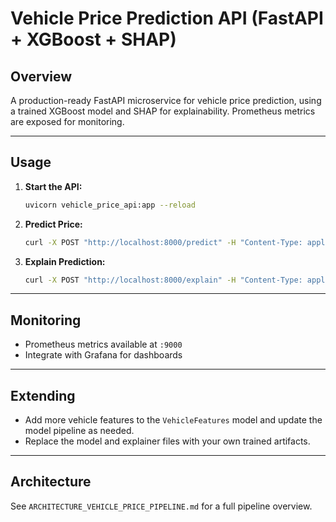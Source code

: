 # Vehicle Price Prediction API (FastAPI + XGBoost + SHAP)

## Overview
A production-ready FastAPI microservice for vehicle price prediction, using a trained XGBoost model and SHAP for explainability. Prometheus metrics are exposed for monitoring.

---

## Usage
1. **Start the API:**
   ```bash
   uvicorn vehicle_price_api:app --reload
   ```
2. **Predict Price:**
   ```bash
   curl -X POST "http://localhost:8000/predict" -H "Content-Type: application/json" -d '{"year":2020,"make":"TOYOTA","model":"CAMRY","mileage":30000,"engine_displacement":2.5,"fuel_type":"Gasoline"}'
   ```
3. **Explain Prediction:**
   ```bash
   curl -X POST "http://localhost:8000/explain" -H "Content-Type: application/json" -d '{"year":2020,"make":"TOYOTA","model":"CAMRY","mileage":30000,"engine_displacement":2.5,"fuel_type":"Gasoline"}'
   ```

---

## Monitoring
- Prometheus metrics available at `:9000`
- Integrate with Grafana for dashboards

---

## Extending
- Add more vehicle features to the `VehicleFeatures` model and update the model pipeline as needed.
- Replace the model and explainer files with your own trained artifacts.

---

## Architecture
See `ARCHITECTURE_VEHICLE_PRICE_PIPELINE.md` for a full pipeline overview.
